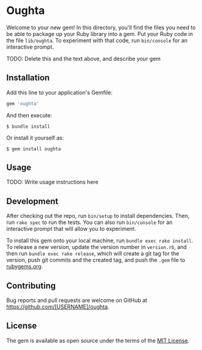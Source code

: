 # Oughta

Welcome to your new gem! In this directory, you'll find the files you need to be able to package up your Ruby library into a gem. Put your Ruby code in the file `lib/oughta`. To experiment with that code, run `bin/console` for an interactive prompt.

TODO: Delete this and the text above, and describe your gem

## Installation

Add this line to your application's Gemfile:

```ruby
gem 'oughta'
```

And then execute:

    $ bundle install

Or install it yourself as:

    $ gem install oughta

## Usage

TODO: Write usage instructions here

## Development

After checking out the repo, run `bin/setup` to install dependencies. Then, run `rake spec` to run the tests. You can also run `bin/console` for an interactive prompt that will allow you to experiment.

To install this gem onto your local machine, run `bundle exec rake install`. To release a new version, update the version number in `version.rb`, and then run `bundle exec rake release`, which will create a git tag for the version, push git commits and the created tag, and push the `.gem` file to [rubygems.org](https://rubygems.org).

## Contributing

Bug reports and pull requests are welcome on GitHub at https://github.com/[USERNAME]/oughta.

## License

The gem is available as open source under the terms of the [MIT License](https://opensource.org/licenses/MIT).
